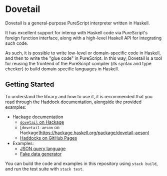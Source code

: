 # Dovetail

Dovetail is a general-purpose PureScript interpreter written in Haskell.

It has excellent support for interop with Haskell code via PureScript's foreign function interface, along with a high-level Haskell API for integrating such code.

As such, it is possible to write low-level or domain-specific code in Haskell, and then to write the "glue code" in PureScript. In this way, Dovetail is a tool for reusing the frontend of the PureScript compiler (its syntax and type checker) to build domain specific languages in Haskell.

## Getting Started

To understand the library and how to use it, it is recommended that you read through the Haddock documentation, alongside the provided examples:

- Hackage documentation
  - [`dovetail` on Hackage](https://hackage.haskell.org/package/dovetail)
  - [`dovetail-aeson` on Hackage]https://hackage.haskell.org/package/dovetail-aeson)
  - [Haddocks on GitHub Pages](http://functorial.com/dovetail)
- Examples:
  - [JSON query language](https://github.com/paf31/dovetail/blob/main/examples/query-json/Main.hs)
  - [Fake data generator](https://github.com/paf31/dovetail/blob/main/examples/fake-data/Main.hs)
  
You can build the code and examples in this repository using `stack build`, and run the test suite with `stack test`.